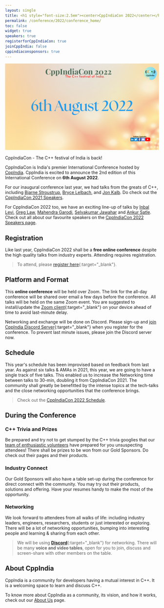 ```yaml
---
layout: single
title: <h1 style="font-size:2.5em"><center>CppIndiaCon 2022</center></h1><center><p style="font-size:1.5em">The C++ festival of India</p></center>
permalink: /conference/2022/conference_home/
toc: false
widget: true
speakers: true
registerforCppIndiaCon: true
joinCppIndia: false
cppindiaconsponsors: true
---
```


[![CppIndiaCon](/conference/2022/graphics/CpIndiaCon2022.png "CppIndiaCon2022")](/conference/2022/CppIndiaCon-reg-form/)

CppIndiaCon - The C++ festival of India is back!  

CppIndiaCon is India's premier International Conference hosted by [CppIndia](/_pages/about_us). CppIndia is excited to announce the 2nd edition of this International Conference on **6th August 2022**.

For our inaugural conference last year, we had talks from the greats of C++, including [Bjarne Stroustrup](/conference/2021/speakers/bjarne/), [Bryce Lelbach](/conference/2021/speakers/bryce/), and [Jon Kalb](/conference/2021/speakers/jonkalb/). Do check out the [CppIndiaCon 2021 Speakers](/conference/2021/speakers/speakers/).

For CppIndiaCon 2022 too, we have an exciting line-up of talks by [Inbal Levi](/conference/2022/speakers/inbal/), [Greg Law](/conference/2022/speakers/greg/), [Mahendra Garodi](/conference/2022/speakers/mahendra/), [Selvakumar Jawahar](/conference/2022/speakers/selvakumar/) and [Ankur Satle](/conference/2022/speakers/ankur/). Check out all about our favourite speakers on the [CppIndiaCon 2022 Speakers page](/conference/2022/speakers/speakers/).

## Registration

Like last year, CppIndiaCon 2022 shall be a **free online conference** despite the high quality talks from industry experts. Attending requires registration.

>To attend, please [register here](/conference/2022/CppIndiaCon-reg-form/){:target="_blank"}.

## Platform and Format

This **online conference** will be held over Zoom. The link for the all-day conference will be shared over email a few days before the conference. All talks will be held on the same Zoom event. You are suggested to install/update the [Zoom client](https://zoom.us/download){:target="_blank"} on your device ahead of time to avoid last-minute delay.

Networking and exchange will be done on Discord. Please sign-up and [join CppIndia Discord Server](https://discord.gg/Wz42tX5){:target="_blank"} when you register for the conference. To prevent last minute issues, please join the Discord server now.

## Schedule

This year's schedule has been improvised based on feedback from last year. As against six talks & AMAs in 2021, this year, we are going to have a single track of five talks. This enabled us to increase the Networking time between talks to 30-min, doubling it from CppIndiaCon 2021. The community shall greatly be benefitted by the intense topics at the tech-talks and the close networking opportunities that the conference brings.

>Check out the [CppIndiaCon 2022 Schedule](/conference/2022/schedule/).

## During the Conference

### C++ Trivia and Prizes

Be prepared and try not to get stumped by the C++ trivia googlies that our [team of enthusiastic volunteers](/_pages/team) have prepared for you unsuspecting attendees! There shall be prizes to be won from our Gold Sponsors. Do check out their pages and their products.

### Industry Connect

Our Gold Sponsors will also have a table set-up during the conference for direct connect with the community. You may try out their products, solutions and offering. Have your resumes handy to make the most of the opportunity.

<!-- The conference will start at **10:00 AM IST**. Use this to check time in your [time zone](https://savvytime.com/converter/ist/aug-15-2021/10-00am){:target="_blank"}. -->

### Networking

We look forward to attendees from all walks of life: including industry leaders, engineers, researchers, students or just interested or exploring. There will be a lot of networking opportunities, bumping into interesting people and learning & sharing from each other.

>We will be using [**Discord**](https://discord.gg/Wz42tX5){:target="_blank"} for networking.
There will be many **voice and video tables**, open for you to join, discuss and screen-share with other members on the table.

<!--CppIndia also invites you to submit your talk for the CppIndiaCon 2022. Do capitalize on the chance to share the stage with renowned speakers and make an impact yourself!

>[Call For Speakers](/conference/2022/call-for-speakers/){:target="_blank"} -->

## About CppIndia 

CppIndia is a community for developers having a mutual interest in C++. It is a welcoming space to learn and discuss C++.

To know more about CppIndia as a community, its vision, and how it works, check out our [About Us](/_pages/about_us) page.
